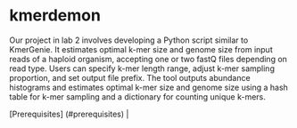 # kmerdemon

Our project in lab 2 involves developing a Python script similar to KmerGenie. It estimates optimal k-mer size and genome size from input reads of a haploid organism, accepting one or two fastQ files depending on read type. Users can specify k-mer length range, adjust k-mer sampling proportion, and set output file prefix. The tool outputs abundance histograms and estimates optimal k-mer size and genome size using a hash table for k-mer sampling and a dictionary for counting unique k-mers.

[Prerequisites] (#prerequisites) | 



